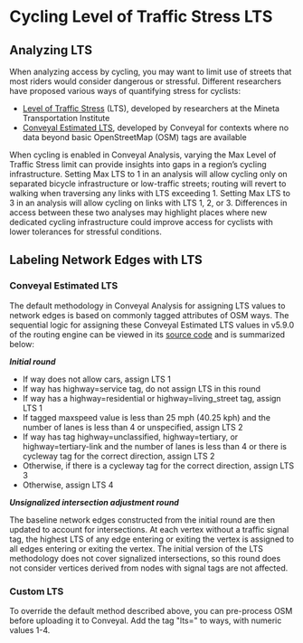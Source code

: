 # Cycling Level of Traffic Stress LTS

## Analyzing LTS

When analyzing access by cycling, you may want to limit use of streets that most riders would consider dangerous or stressful. Different researchers have proposed various ways of quantifying stress for cyclists:

* [Level of Traffic Stress](http://transweb.sjsu.edu/research/low-stress-bicycling-and-network-connectivity) (LTS), developed by researchers at the Mineta Transportation Institute
* [Conveyal Estimated LTS](https://blog.conveyal.com/better-measures-of-bike-accessibility-d875ae5ed831), developed by Conveyal for contexts where no data beyond basic OpenStreetMap (OSM) tags are available

When cycling is enabled in Conveyal Analysis, varying the Max Level of Traffic Stress limit can provide insights into gaps in a region’s cycling infrastructure. Setting Max LTS to 1 in an analysis will allow cycling only on separated bicycle infrastructure or low-traffic streets; routing will revert to walking when traversing any links with LTS exceeding 1. Setting Max LTS to 3 in an analysis will allow cycling on links with LTS 1, 2, or 3. Differences in access between these two analyses may highlight places where new dedicated cycling infrastructure could improve access for cyclists with lower tolerances for stressful conditions.

## Labeling Network Edges with LTS

### Conveyal Estimated LTS

The default methodology in Conveyal Analysis for assigning LTS values to network edges is based on commonly tagged attributes of OSM ways. The sequential logic for assigning these Conveyal Estimated LTS values in v5.9.0 of the routing engine can be viewed in its [source code](https://github.com/conveyal/analysis-backend/blob/v5.9.0/src/main/java/com/conveyal/r5/labeling/LevelOfTrafficStressLabeler.java) and is summarized below:

***Initial round***

* If way does not allow cars, assign LTS 1
* If way has highway=service tag, do not assign LTS in this round
* If way has a highway=residential or highway=living_street tag, assign LTS 1
* If tagged maxspeed value is less than 25 mph (40.25 kph) and the number of lanes is less than 4 or unspecified, assign LTS 2
* If way has tag highway=unclassified, highway=tertiary, or highway=tertiary-link and the number of lanes is less than 4 or there is cycleway tag for the correct direction, assign LTS 2
* Otherwise, if there is a cycleway tag for the correct direction, assign LTS 3
* Otherwise, assign LTS 4

***Unsignalized intersection adjustment round***

The baseline network edges constructed from the initial round are then updated to account for intersections. At each vertex without a traffic signal tag, the highest LTS of any edge entering or exiting the vertex is assigned to all edges entering or exiting the vertex. The initial version of the LTS methodology does not cover signalized intersections, so this round does not consider vertices derived from nodes with signal tags are not affected.

### Custom LTS

To override the default method described above, you can pre-process OSM before uploading it to Conveyal. Add the tag "lts=" to ways, with numeric values 1-4.

